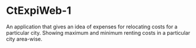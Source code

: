 # CtExpiWeb-1
An application that gives an idea of expenses for relocating costs for a particular city. Showing maximum and minimum renting costs in a particular city area-wise.
